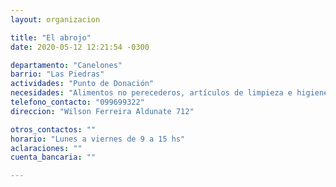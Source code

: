 ```yaml
---
layout: organizacion

title: "El abrojo"
date: 2020-05-12 12:21:54 -0300

departamento: "Canelones"
barrio: "Las Piedras"
actividades: "Punto de Donación"
necesidades: "Alimentos no perecederos, artículos de limpieza e higiene personal y del hogar"
telefono_contacto: "099699322"
direccion: "Wilson Ferreira Aldunate 712"

otros_contactos: ""
horario: "Lunes a viernes de 9 a 15 hs"
aclaraciones: ""
cuenta_bancaria: ""

---
```

